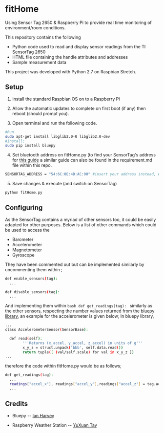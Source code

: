 # fitHome
Using Sensor Tag 2650 &amp; Raspberry Pi to provide real time monitoring of environment/room conditions.

This repository contains the following
* Python code used to read and display sensor readings from the TI SensorTag 2650
* HTML file containing the handle attributes and addresses
* Sample measurement data 

This project was developed with Python 2.7 on Raspbian Stretch.
## Setup
1. Install the standard Raspbian OS on to a Raspberry Pi

2. Allow the automatic updates to complete on first boot (if any) then reboot (should prompt you).

3. Open terminal and run the following code.

```bash
#Run
sudo apt-get install libglib2.0-0 libglib2.0-dev 
#Install;
sudo pip install bluepy
```

4. Set bluetooth address on fitHome.py (to find your SensorTag's address for [this guide](https://developer.ibm.com/recipes/tutorials/ti-sensor-tag-and-raspberry-pi/) a similar guide can also be found in the requirement.md file within this repo.

```bash
SENSORTAG_ADDRESS = "54:6C:0E:4D:AC:00" #insert your address instead, within the quote ("") marks
```

5. Save changes & execute (and switch on SensorTag)
```bash
python fitHome.py
```
## Configuring
As the SensorTag contains a myriad of other sensors too, it could be easily adapted for other purposes. Below is a list of other commands which could be used to access the 
- Barometer 
- Accelerometer
- Magnetometer
- Gyroscope

They have been commented out but can be implemented similarly by uncommenting them within ;
```bash
def enable_sensors(tag):
  ...

def disable_sensors(tag):
  ...
```
And implementing them within ```bash def get_readings(tag): ``` similarly as the other sensors, respecting the number values returned from the [bluepy library](https://github.com/IanHarvey/bluepy/blob/master/bluepy/sensortag.py), an example for the accelerometer is given below;
In bluepy library,
```bash
...  
class AccelerometerSensor(SensorBase):

  def read(self):
        '''Returns (x_accel, y_accel, z_accel) in units of g'''
        x_y_z = struct.unpack('bbb', self.data.read())
        return tuple([ (val/self.scale) for val in x_y_z ])
...
```
therefore the code within fitHome.py would be as follows;
```bash
def get_readings(tag):
  ...
  readings["accel_x"], readings["accel_y"],readings["accel_z"] = tag.accelerometer.read()
  ...
```


## Credits
- Bluepy
-- [Ian Harvey](github.com/IanHarvey)

- Raspberry Weather Station
-- [YuXuan Tay](github.com/yxtay)
